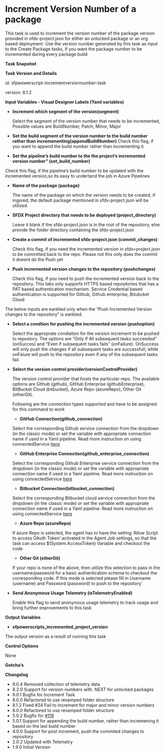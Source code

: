 # Increment Version Number of a package

This task is used to increment the version number of the package version provided in sfdx-project.json for either an unlocked package or an org based deployment. Use the version number generated by this task as input to the Create Package tasks, if you want the package number to be incremented during every package build

**Task Snapshot**

**Task Version and Details**

id: sfpwowerscript-incrementversionnumber-task

version: 8.1.2

**Input Variables  - Visual Designer Labels \(Yaml variables\)**

* **Increment which segment of the version\(segment\)**

  Select the segment of the version number that needs to be incremented, Possible values are BuildNumber, Patch, Minor, Major

* **Set the build segment of the version number to the build number rather than incremenenting\(appendBuildNumber\)** Check this flag, if you want to append the build number rather than incrementing it.
* **Set the pipeline’s build number to the the project’s incremented version number” \(set\_build\_number\)**

Check this flag, if the pipeline’s build number to be updated with the incremented version,so its easy to undertand the job in Azure Pipelines

* **Name of the package \(package\)**

  The name of the package on which the version needs to be created, if ingored, the default package mentioned in sfdx-project.json will be utilized

* **SFDX Project directory that needs to be deployed \(project\_directory\)**

  Leave it blank if the sfdx-project.json is in the root of the repository, else provide the folder directory containing the sfdx-project.json

* **Create a commit of incremented sfdx-project.json \(commit\_changes\)**

  Check this flag, if you need the incremented version in sfdx=project.json to be committed back to the repo. Please not this only does the commit it doesnt do the Push yet

* **Push incremented version changes to the repository \(pushchanges\)**

  Check this flag, if you need to push the incremented version back to the repostiory. This taks only supports HTTPS based repositories that has a PAT based authentication mechanism. Service Credential based authentication is supported for Github, Github enterprise, Bitubcket Cloud

The below inputs are eanbled only when the “Push Incremented Version changes to the repository” is eanbled.

* **Select a condtion for pushing the incremented version \(pushoption\)**

  Select the approprate condiation for the version increment to be pushed to repostory. The options are “Only if All subsequent tasks succeeded” \(onSucces\) and “Even if subsequent tasks fails” \(onFailure\). OnSuccess will only push the changes if all subsequent tasks are successfull, while onFaiure will push to the repository even if any of the subsequent tasks fail.

* **Select the version control provider\(versionControlProvider\)**

  The version control provider that hosts the particular repo. The available options are Github \(github\), GitHub Enterprise \(githubEnterprise\), BitBucket Cloud \(bitbucket\), Azure Repo \(azureRepo\), Other Git \(otherGit\).

  Following are the connection types supported and have to be assigned for this command to work

  * **GitHub Connection\(github\_connection\)**

  Select the corresponding Github service connection from the dropdown \(in the classic mode\) or set the variable with appropriate connection name if used in a Yaml pipeline. Read more instruction on using connectedService [here](https://docs.microsoft.com/en-us/azure/devops/pipelines/library/service-endpoints?view=azure-devops&tabs=yaml)

  * **GitHub Enterprise Connection\(github\_enterprise\_connection\)**

  Select the corresponding Github Enterprise service connection from the dropdown \(in the classic mode\) or set the variable with appropriate connection name if used in a Yaml pipeline. Read more instruction on using connectedService [here](https://docs.microsoft.com/en-us/azure/devops/pipelines/library/service-endpoints?view=azure-devops&tabs=yaml)

  * **Bitbucket Connection\(bitbucket\_connection\)**

  Select the corresponding Bitbucket cloud service connection from the dropdown \(in the classic mode\) or set the variable with appropriate connection name if used in a Yaml pipeline. Read more instruction on using connectedService [here](https://docs.microsoft.com/en-us/azure/devops/pipelines/library/service-endpoints?view=azure-devops&tabs=yaml)

  * **Azure Repo \(azureRepo\)**

  If azure Repo is selected, the agent has to have the setting ‘Allow Script to access OAuth Token’ activated in the Agent Job settings, so that the task can access $\(System.AccessToken\) Variable and checkout the code

  * **Other Git \(otherGit\)**

  If your repo is none of the above, then utilize this selection to pass in the username/password for a basic authentication schema to checkout the corresponding code. If this mode is selected please fill in Username \(username\) and Password \(password\) to push to the repository\`

* **Send Anonymous Usage Telemetry \(isTelemetryEnabled\)**

  Enable this flag to send anonymous usage telemetry to track usage and bring further improvements to this task

**Output Variables**

* **sfpowerscripts\_incremented\_project\_version**

The output version as a result of running this task

**Control Options**

None

**Gotcha’s**

**Changelog**

* 9.0.4 Removed collection of telemetry data
* 8.2.0 Support for version numbers with .NEXT for unlocked packages
* 8.0.1 Bugfix for Increment Task
* 8.0.0 Refactored to use revamped folder structure
* 8.1.2 Fixed \#24 Fail to increment for major and minor version numbers
* 8.0.0 Refactored to use revamped folder structure
* 5.0.2 Bugfix for [\#119](https://github.com/azlamsalam/sfpowerscripts/issues/119)
* 5.0.1 Support for appending the build number, rather than incremening it based on the last build number
* 4.0.0 Support for post increment, push the commited changes to repository
* 2.0.2 Updated with Telemetry
* 1.9.0 Initial Version

